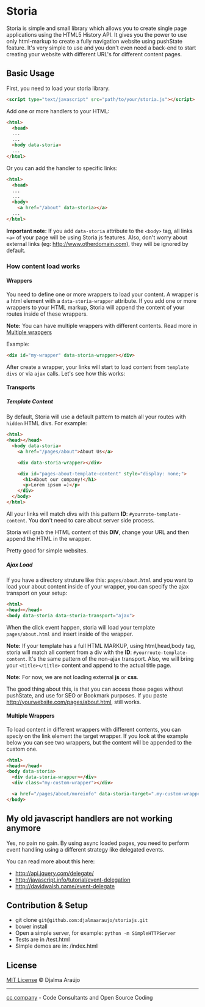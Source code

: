 # Storia
Storia is simple and small library which allows you to create single page applications using the HTML5 History API. It gives you the power to use only html-markup to create a fully navigation website using pushState feature. It's very simple to use and you don't even need a back-end to start creating your website with different URL's for different content pages.

## Basic Usage
First, you need to load your storia library.

```html
<script type="text/javascript" src="path/to/your/storia.js"></script>
```

Add one or more handlers to your HTML:

```html
<html>
  <head>
  ...
  ...
  <body data-storia>
  ...
</html>
```

Or you can add the handler to specific links:

```html
<html>
  <head>
  ...
  ...
  <body>
    <a href="/about" data-storia></a>
  ...
</html>
```

**Important note:** If you add ```data-storia``` attribute to the ```<body>``` tag, all links ```<a>``` of your page will be using Storia js features. Also, don't worry about external links (eg: http://www.otherdomain.com), they will be ignored by default.

### How content load works
#### Wrappers
You need to define one or more wrappers to load your content. A wrapper is a html element with a ```data-storia-wrapper``` attribute. If you add one or more wrappers to your HTML markup, Storia will append the content of your routes inside of these wrappers.

**Note:** You can have multiple wrappers with different contents. Read more in [Multiple wrappers](http://waitiingfor.com/#multiple-rappers)

Example:

```html
<div id="my-wrapper" data-storia-wrapper></div>
```

After create a wrapper, your links will start to load content from ```template divs``` or via ```ajax``` calls. Let's see how this works:

#### Transports
##### Template Content

By default, Storia will use a default pattern to match all your routes with ```hidden``` HTML divs. For example:

```html
<html>
<head></head>
  <body data-storia>
    <a href="/pages/about">About Us</a>

    <div data-storia-wrapper></div>

    <div id="pages-about-template-content" style="display: none;">
      <h1>About our company!</h1>
      <p>Lorem ipsum =)</p>
    </div>
  </body>
</html>
```

All your links will match divs with this pattern **ID**: ```#yourrote-template-content```. You don't need to care about server side process.

Storia will grab the HTML content of this **DIV**, change your URL and then append the HTML in the wrapper.

Pretty good for simple websites.

##### Ajax Load
If you have a directory struture like this: ```pages/about.html``` and you want to load your about content inside of your wrapper, you can specify the ajax transport on your setup:

```html
<html>
<head></head>
<body data-storia data-storia-transport="ajax">
```

When the click event happen, storia will load your template ```pages/about.html``` and insert inside of the wrapper.

**Note:** If your template has a full HTML MARKUP, using html,head,body tag, storia will match all content from a div with the **ID**: ```#yourroute-template-content```. It's the same pattern of the non-ajax transport. Also, we will bring your ```<title></title>``` content and append to the actual title page.

**Note:** For now, we are not loading external **js** or **css**.

The good thing about this, is that you can access those pages without pushState, and use for SEO or Bookmark purposes. If you paste http://yourwebsite.com/pages/about.html, still works.

#### Multiple Wrappers
To load content in different wrappers with different contents, you can speciy on the link element the target wrapper. If you look at the example below you can see two wrappers, but the content will be appended to the custom one.

```html
<html>
<head></head>
<body data-storia>
  <div data-storia-wrapper></div>
  <div class="my-custom-wrapper"></div>

  <a href="/pages/about/moreinfo" data-storia-target=".my-custom-wrapper"></a>a
</body>
```

## My old javascript handlers are not working anymore
Yes, no pain no gain. By using async loaded pages, you need to perform event handling using a different strategy like delegated events.

You can read more about this here:

* http://api.jquery.com/delegate/
* http://javascript.info/tutorial/event-delegation
* http://davidwalsh.name/event-delegate

## Contribution & Setup
* git clone ```git@github.com:djalmaaraujo/storiajs.git```
* bower install
* Open a simple server, for example: ```python -m SimpleHTTPServer```
* Tests are in /test.html
* Simple demos are in: /index.html

## License

[MIT License](http://djalmaarajo.mit-license.org/) © Djalma Araújo

---------------------------
[cc company](http://nossomos.cc) - Code Consultants and Open Source Coding
